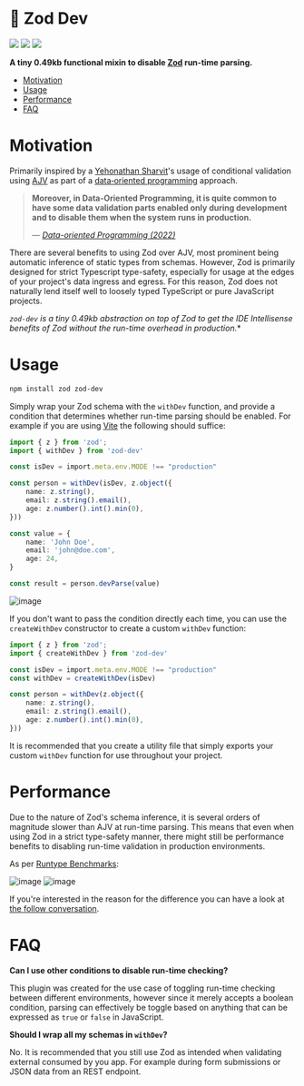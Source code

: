 <!-- omit in toc -->
# 🦞 Zod Dev
[![](https://img.shields.io/npm/v/zod-dev)](https://www.npmjs.com/package/zod-dev)
[![](https://img.shields.io/npm/dm/zod-dev.svg)](https://www.npmjs.com/package/zod-dev)
[![](https://img.shields.io/github/stars/schalkventer/zod-dev?style=social)](https://github.com/schalkventer/zod-dev)

**A tiny 0.49kb functional mixin to disable [Zod](https://zod.dev/) run-time parsing.**  

- [Motivation](#motivation)
- [Usage](#usage)
- [Performance](#performance)
- [FAQ](#faq)

# Motivation

Primarily inspired by a
[Yehonathan&nbsp;Sharvit](https://www.manning.com/books/data-oriented-programming)'s
usage of conditional validation using [AJV](https://ajv.js.org/) as part of a
[data&#8209;oriented&nbsp;programming](https://en.wikipedia.org/wiki/Data-oriented_design)
approach.

>**Moreover, in Data-Oriented Programming, it is quite common to have some data
> validation parts enabled only during development and to disable them when the
> system runs in production.**
>
> — _[Data-oriented Programming
> (2022)]([https://www.manning.com/books/data-oriented-programming](https://blog.klipse.tech/javascript/2021/09/30/data-validation-with-json-schema.html))_

There are several benefits to using Zod over AJV, most prominent being automatic
inference of static types from schemas. However, Zod is primarily designed for
strict Typescript type-safety, especially for usage at the edges of your
project's data ingress and egress. For this reason, Zod does not naturally lend
itself well to loosely typed TypeScript or pure JavaScript projects. 

*`zod-dev` is a tiny 0.49kb abstraction on top of Zod to get the IDE Intellisense benefits of Zod without the run-time overhead in production.**

# Usage

```bash
npm install zod zod-dev
```

Simply wrap your Zod schema with the `withDev` function, and provide a condition
that determines whether run-time parsing should be enabled. For example if you
are using [Vite]() the following should suffice:

```ts
import { z } from 'zod';
import { withDev } from 'zod-dev'

const isDev = import.meta.env.MODE !== "production"

const person = withDev(isDev, z.object({
    name: z.string(),
    email: z.string().email(),
    age: z.number().int().min(0),
}))

const value = {
    name: 'John Doe',
    email: 'john@doe.com',
    age: 24,
}

const result = person.devParse(value)
```

![image](https://github.com/schalkventer/zod-dev/assets/14258328/175e5f9d-0b5e-4804-b04e-e20bd36c04f0)

If you don't want to pass the condition directly each time, you can use the
`createWithDev` constructor to create a custom `withDev` function:

```ts
import { z } from 'zod';
import { createWithDev } from 'zod-dev'

const isDev = import.meta.env.MODE !== "production"
const withDev = createWithDev(isDev)

const person = withDev(z.object({
    name: z.string(),
    email: z.string().email(),
    age: z.number().int().min(0),
}))
```

It is recommended that you create a utility file that simply exports your custom
`withDev` function for use throughout your project.

# Performance

Due to the nature of Zod's schema inference, it is several orders of magnitude
slower than AJV at run-time parsing. This means that even when using Zod in a
strict type-safety manner, there might still be performance benefits to
disabling run-time validation in production environments.

As per [Runtype
Benchmarks](https://moltar.github.io/typescript-runtime-type-benchmarks/):

![image](https://github.com/schalkventer/zod-dev/assets/14258328/490bbee0-d27c-44b1-a9d2-a151fc5aa756)
![image](https://github.com/schalkventer/zod-dev/assets/14258328/a01fa8a7-6a34-4fcc-96da-0571f18b1345)

If you're interested in the reason for the difference you can have a look at
[the follow conversation](https://github.com/colinhacks/zod/issues/205).

# FAQ

**Can I use other conditions to disable run-time checking?**

This plugin was created for the use case of toggling run-time checking between
different environments, however since it merely accepts a boolean condition,
parsing can effectively be toggle based on anything that can be expressed as
`true` or `false` in JavaScript.

**Should I wrap all my schemas in `withDev`?**

No. It is recommended that you still use Zod as intended when validating external consumed by you app. For example during form submissions or JSON data from an REST endpoint. 

